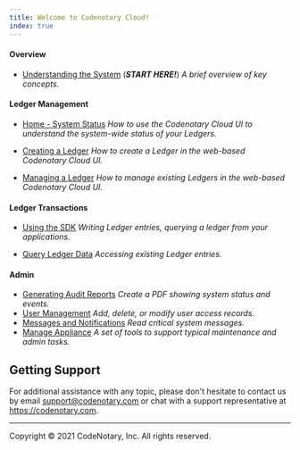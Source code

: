```yaml
---
title: Welcome to Codenotary Cloud!
index: true
---
```


#### Overview

- [Understanding the System](/help/introduction) (_**START HERE!**_)
  _A brief overview of key concepts._

#### Ledger Management

- [Home - System Status](/help/overall-status)
  _How to use the Codenotary Cloud UI to understand the system-wide status of your Ledgers._

- [Creating a Ledger](/help/create-ledger)
  _How to create a Ledger in the web-based Codenotary Cloud UI._
- [Managing a Ledger](/help/manage-ledger)
  _How to manage existing Ledgers in the web-based Codenotary Cloud UI._

#### Ledger Transactions

- [Using the SDK](/help/use-ledger)  _Writing Ledger entries, querying a ledger from your applications._

- [Query Ledger Data](/help/query-ledger)
  _Accessing existing Ledger entries._

#### Admin

- [Generating Audit Reports](/help/use-audit-reports)
  *Create a PDF showing system status and events.*
- [User Management](/help/user-management)
  *Add, delete, or modify user access records.*
- [Messages and Notifications](/help/messages)
  *Read critical system messages.*
- [Manage Appliance](/help/manage)
  *A set of tools to support typical maintenance and admin tasks.*

## Getting Support

For additional assistance with any topic, please don't hesitate to contact us by email support@codenotary.com or chat with a support representative at https://codenotary.com.

---------------------------------

Copyright © 2021 CodeNotary, Inc. All rights reserved.

<the-logo className="help--logo logo-wrapper fill-width no-transation" size="normal"></the-logo>

